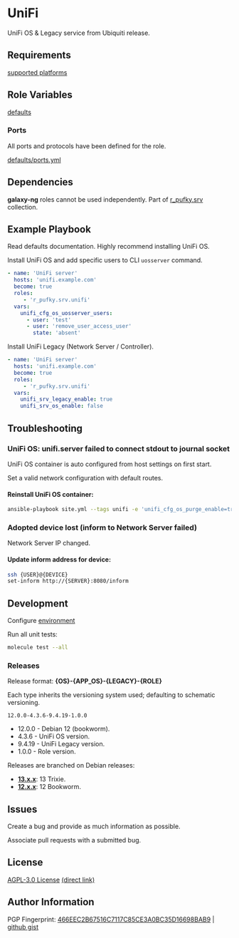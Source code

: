 # UniFi
UniFi OS & Legacy service from Ubiquiti release.

## Requirements
[supported platforms](https://github.com/r-pufky/ansible_unifi/blob/main/meta/main.yml)

## Role Variables
[defaults](https://github.com/r-pufky/ansible_unifi/tree/main/defaults/main)

### Ports
All ports and protocols have been defined for the role.

[defaults/ports.yml](https://github.com/r-pufky/ansible_unifi/blob/main/defaults/main/ports.yml)

## Dependencies
**galaxy-ng** roles cannot be used independently. Part of
[r_pufky.srv](https://github.com/r-pufky/ansible_collection_srv) collection.

## Example Playbook
Read defaults documentation. Highly recommend installing UniFi OS.

Install UniFi OS and add specific users to CLI `uosserver` command.

``` yaml
- name: 'UniFi server'
  hosts: 'unifi.example.com'
  become: true
  roles:
     - 'r_pufky.srv.unifi'
  vars:
    unifi_cfg_os_uosserver_users:
      - user: 'test'
      - user: 'remove_user_access_user'
        state: 'absent'
```

Install UniFi Legacy (Network Server / Controller).

``` yaml
- name: 'UniFi server'
  hosts: 'unifi.example.com'
  become: true
  roles:
     - 'r_pufky.srv.unifi'
  vars:
    unifi_srv_legacy_enable: true
    unifi_srv_os_enable: false
```

## Troubleshooting

### UniFi OS: unifi.server failed to connect stdout to journal socket
UniFi OS container is auto configured from host settings on first start.

Set a valid network configuration with default routes.

#### Reinstall UniFi OS container:
``` bash
ansible-playbook site.yml --tags unifi -e 'unifi_cfg_os_purge_enable=true'
```

### Adopted device lost (inform to Network Server failed)
Network Server IP changed.

#### Update inform address for device:
``` bash
ssh {USER}@{DEVICE}
set-inform http://{SERVER}:8080/inform
```

## Development
Configure [environment](https://github.com/r-pufky/ansible_collection_docs/blob/main/ansible/environment.md)

Run all unit tests:
``` bash
molecule test --all
```

### Releases
Release format: **{OS}-{APP_OS}-{LEGACY}-{ROLE}**

Each type inherits the versioning system used; defaulting to schematic
versioning.

`12.0.0-4.3.6-9.4.19-1.0.0`

* 12.0.0 - Debian 12 (bookworm).
* 4.3.6 - UniFi OS version.
* 9.4.19 - UniFi Legacy version.
* 1.0.0 - Role version.

Releases are branched on Debian releases:

* **[13.x.x](https://github.com/r-pufky/ansible_unifi)**: 13 Trixie.
* **[12.x.x](https://github.com/r-pufky/ansible_unifi/tree/12.x)**: 12 Bookworm.

## Issues
Create a bug and provide as much information as possible.

Associate pull requests with a submitted bug.

## License
[AGPL-3.0 License](https://www.tldrlegal.com/license/gnu-affero-general-public-license-v3-agpl-3-0)
 [(direct link)](https://github.com/r-pufky/ansible_unifi/blob/main/LICENSE)

## Author Information
PGP Fingerprint: [466EEC2B67516C7117C85CE3A0BC35D16698BAB9](https://keys.openpgp.org/vks/v1/by-fingerprint/466EEC2B67516C7117C85CE3A0BC35D16698BAB9)
| [github gist](https://gist.github.com/r-pufky/a8df36977c55b5bb20829267c4c49d22)
